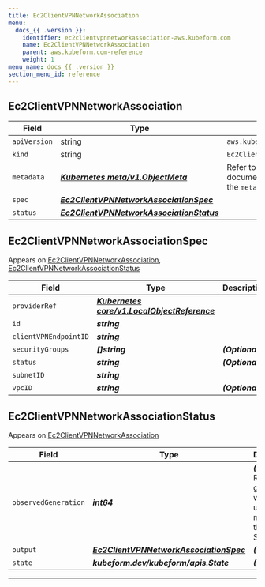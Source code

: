 ```yaml
---
title: Ec2ClientVPNNetworkAssociation
menu:
  docs_{{ .version }}:
    identifier: ec2clientvpnnetworkassociation-aws.kubeform.com
    name: Ec2ClientVPNNetworkAssociation
    parent: aws.kubeform.com-reference
    weight: 1
menu_name: docs_{{ .version }}
section_menu_id: reference
---
```


## Ec2ClientVPNNetworkAssociation
| Field | Type | Description |
| ------ | ----- | ----------- |
| `apiVersion` | string | `aws.kubeform.com/v1alpha1` |
|    `kind` | string | `Ec2ClientVPNNetworkAssociation` |
| `metadata` | ***[Kubernetes meta/v1.ObjectMeta](https://kubernetes.io/docs/reference/generated/kubernetes-api/v1.13/#objectmeta-v1-meta)***|Refer to the Kubernetes API documentation for the fields of the `metadata` field.|
| `spec` | ***[Ec2ClientVPNNetworkAssociationSpec](#Ec2ClientVPNNetworkAssociationSpec)***||
| `status` | ***[Ec2ClientVPNNetworkAssociationStatus](#Ec2ClientVPNNetworkAssociationStatus)***||
## Ec2ClientVPNNetworkAssociationSpec

Appears on:[Ec2ClientVPNNetworkAssociation](#Ec2ClientVPNNetworkAssociation), [Ec2ClientVPNNetworkAssociationStatus](#Ec2ClientVPNNetworkAssociationStatus)

| Field | Type | Description |
| ------ | ----- | ----------- |
| `providerRef` | ***[Kubernetes core/v1.LocalObjectReference](https://kubernetes.io/docs/reference/generated/kubernetes-api/v1.13/#localobjectreference-v1-core)***||
| `id` | ***string***||
| `clientVPNEndpointID` | ***string***||
| `securityGroups` | ***[]string***| ***(Optional)*** |
| `status` | ***string***| ***(Optional)*** |
| `subnetID` | ***string***||
| `vpcID` | ***string***| ***(Optional)*** |
## Ec2ClientVPNNetworkAssociationStatus

Appears on:[Ec2ClientVPNNetworkAssociation](#Ec2ClientVPNNetworkAssociation)

| Field | Type | Description |
| ------ | ----- | ----------- |
| `observedGeneration` | ***int64***| ***(Optional)*** Resource generation, which is updated on mutation by the API Server.|
| `output` | ***[Ec2ClientVPNNetworkAssociationSpec](#Ec2ClientVPNNetworkAssociationSpec)***| ***(Optional)*** |
| `state` | ***kubeform.dev/kubeform/apis.State***| ***(Optional)*** |
---
